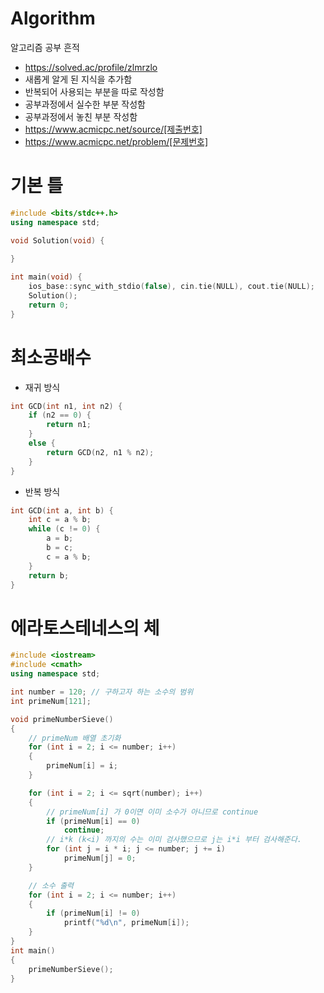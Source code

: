 # Algorithm
알고리즘 공부 흔적
- https://solved.ac/profile/zlmrzlo
- 새롭게 알게 된 지식을 추가함
- 반복되어 사용되는 부분을 따로 작성함
- 공부과정에서 실수한 부분 작성함
- 공부과정에서 놓친 부분 작성함
- https://www.acmicpc.net/source/[제출번호]
- https://www.acmicpc.net/problem/[문제번호]

# 기본 틀
```cpp
#include <bits/stdc++.h>
using namespace std;

void Solution(void) {
	
}

int main(void) {
	ios_base::sync_with_stdio(false), cin.tie(NULL), cout.tie(NULL);
	Solution();
	return 0;
}
```

# 최소공배수
- 재귀 방식

```cpp
int GCD(int n1, int n2) {
	if (n2 == 0) {
		return n1;
	}
	else {
		return GCD(n2, n1 % n2);
	}
}
```

- 반복 방식

```cpp
int GCD(int a, int b) {
	int c = a % b;
	while (c != 0) {
		a = b;
		b = c;
		c = a % b;
	}
	return b;
}
```

# 에라토스테네스의 체
```cpp
#include <iostream>
#include <cmath>
using namespace std;

int number = 120; // 구하고자 하는 소수의 범위
int primeNum[121];

void primeNumberSieve()
{
    // primeNum 배열 초기화
    for (int i = 2; i <= number; i++)
    {
        primeNum[i] = i;
    }

    for (int i = 2; i <= sqrt(number); i++)
    {
        // primeNum[i] 가 0이면 이미 소수가 아니므로 continue
        if (primeNum[i] == 0)
            continue;
        // i*k (k<i) 까지의 수는 이미 검사했으므로 j는 i*i 부터 검사해준다.
        for (int j = i * i; j <= number; j += i)
            primeNum[j] = 0;
    }

    // 소수 출력
    for (int i = 2; i <= number; i++)
    {
        if (primeNum[i] != 0)
            printf("%d\n", primeNum[i]);
    }
}
int main()
{
    primeNumberSieve();
}
```
